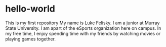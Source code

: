 # hello-world
This is my first repository
My name is Luke Felisky. I am a junior at Murray State University. I am apart of the eSports organization here on campus. In my free time, I enjoy spending time with my friends by watching movies or playing games together. 
